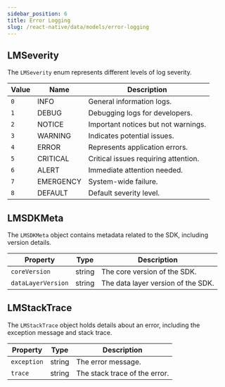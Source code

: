 ```yaml
---
sidebar_position: 6
title: Error Logging
slug: /react-native/data/models/error-logging
---
```


## LMSeverity

The `LMSeverity` enum represents different levels of log severity.

| Value | Name      | Description                          |
| ----- | --------- | ------------------------------------ |
| `0`   | INFO      | General information logs.            |
| `1`   | DEBUG     | Debugging logs for developers.       |
| `2`   | NOTICE    | Important notices but not warnings.  |
| `3`   | WARNING   | Indicates potential issues.          |
| `4`   | ERROR     | Represents application errors.       |
| `5`   | CRITICAL  | Critical issues requiring attention. |
| `6`   | ALERT     | Immediate attention needed.          |
| `7`   | EMERGENCY | System-wide failure.                 |
| `8`   | DEFAULT   | Default severity level.              |

## LMSDKMeta

The `LMSDKMeta` object contains metadata related to the SDK, including version details.

| Property           | Type   | Description                        |
| ------------------ | ------ | ---------------------------------- |
| `coreVersion`      | string | The core version of the SDK.       |
| `dataLayerVersion` | string | The data layer version of the SDK. |

## LMStackTrace

The `LMStackTrace` object holds details about an error, including the exception message and stack trace.

| Property    | Type   | Description                   |
| ----------- | ------ | ----------------------------- |
| `exception` | string | The error message.            |
| `trace`     | string | The stack trace of the error. |

